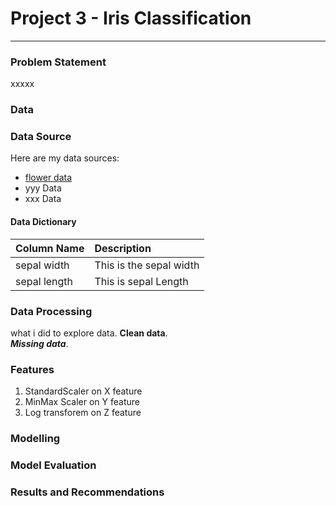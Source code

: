 # Project 3 - Iris Classification

---

### Problem Statement

xxxxx

### Data

### Data Source
Here are my data sources:
* [flower data](https://www.bbc.co.uk)
* yyy Data
* xxx Data

#### Data Dictionary

|Column Name | Description |
|------------|:------------|
|sepal width | This is the sepal width |
|sepal length | This is sepal Length |


### Data Processing

what i did to explore data.
**Clean data**. <br>
***Missing data***.

### Features
1. StandardScaler on X feature
2. MinMax Scaler on Y feature
3. Log transforem on Z feature

### Modelling

### Model Evaluation

### Results and Recommendations
